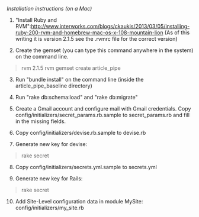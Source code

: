*Installation instructions (on a Mac)*

1. "Install Ruby and RVM":http://www.interworks.com/blogs/ckaukis/2013/03/05/installing-ruby-200-rvm-and-homebrew-mac-os-x-108-mountain-lion (As of this writing it is version 2.1.5 see the .rvmrc file for the correct version)

2. Create the gemset (you can type this command anywhere in the system) on the command line.
>rvm 2.1.5
>rvm gemset create article_pipe

3. Run "bundle install" on the command line (inside the article_pipe_baseline directory)

4. Run "rake db:schema:load" and "rake db:migrate"
   
5. Create a Gmail account and configure mail with Gmail credentials. Copy config/initializers/secret_params.rb.sample to secret_params.rb and fill in the missing fields.
 
6. Copy config/initializers/devise.rb.sample to devise.rb

7. Generate new key for devise: 
>  rake secret
   
8. Copy config/initializers/secrets.yml.sample to secrets.yml

9. Generate new key for Rails: 
>  rake secret

10. Add Site-Level configuration data in module MySite: config/initializers/my_site.rb
 

